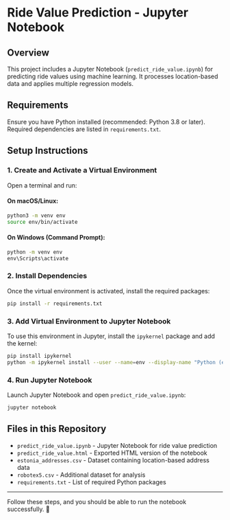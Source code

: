 # Ride Value Prediction - Jupyter Notebook

## Overview  
This project includes a Jupyter Notebook (`predict_ride_value.ipynb`) for predicting ride values using machine learning. It processes location-based data and applies multiple regression models.  

## Requirements  
Ensure you have Python installed (recommended: Python 3.8 or later). Required dependencies are listed in `requirements.txt`.  

## Setup Instructions  

### 1. Create and Activate a Virtual Environment  
Open a terminal and run:  

#### On macOS/Linux:  
```bash  
python3 -m venv env  
source env/bin/activate  
```  

#### On Windows (Command Prompt):  
```cmd  
python -m venv env  
env\Scripts\activate  
```  

### 2. Install Dependencies  
Once the virtual environment is activated, install the required packages:  
```bash  
pip install -r requirements.txt  
```  

### 3. Add Virtual Environment to Jupyter Notebook  
To use this environment in Jupyter, install the `ipykernel` package and add the kernel:  
```bash  
pip install ipykernel  
python -m ipykernel install --user --name=env --display-name "Python (env)"  
```  

### 4. Run Jupyter Notebook  
Launch Jupyter Notebook and open `predict_ride_value.ipynb`:  
```bash  
jupyter notebook  
```  

## Files in this Repository  
- `predict_ride_value.ipynb` - Jupyter Notebook for ride value prediction  
- `predict_ride_value.html` - Exported HTML version of the notebook  
- `estonia_addresses.csv` - Dataset containing location-based address data  
- `robotex5.csv` - Additional dataset for analysis  
- `requirements.txt` - List of required Python packages  

---  
Follow these steps, and you should be able to run the notebook successfully. 🚀  

